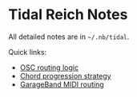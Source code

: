 # Tidal Reich Notes

All detailed notes are in `~/.nb/tidal`.

Quick links:
- [OSC routing logic](notes/osc-routing.md)
- [Chord progression strategy](notes/tidal-arp-logic.md)
- [GarageBand MIDI routing](notes/synth-routing.md)